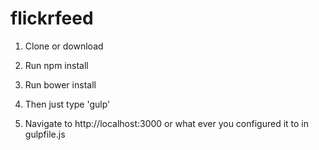 # flickrfeed


1. Clone or download

2. Run npm install

3. Run bower install

4. Then just type 'gulp'

5. Navigate to http://localhost:3000 or what ever you configured it to in gulpfile.js
